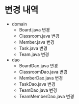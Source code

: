 # 변경 내역
- domain
    - Board.java 변경 
    - Classroom.java 변경
    - Member.java 변경
    - Task.java 변경
    - Team.java 변경
- dao
    - BoardDao.java 변경
    - ClassroomDao.java 변경
    - MemberDao.java 변경
    - TaskDao.java 변경
    - TeamDao.java 변경
    - TeamMemberDao.java 변경